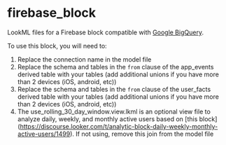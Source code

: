 # firebase_block

LookML files for a Firebase block compatible with [Google BigQuery](https://cloud.google.com/solutions/mobile/mobile-firebase-analytics-big-query).

To use this block, you will need to:
1. Replace the connection name in the model file
2. Replace the schema and tables in the `from` clause of the app_events derived table with your tables (add additional unions if you have more than 2 devices (iOS, android, etc))
3. Replace the schema and tables in the `from` clause of the user_facts derived table with your tables (add additional unions if you have more than 2 devices (iOS, android, etc))
4. The use_rolling_30_day_window.view.lkml is an optional view file to analyze daily, weekly, and monthly active users based on [this block] (https://discourse.looker.com/t/analytic-block-daily-weekly-monthly-active-users/1499). If not using, remove this join from the model file
